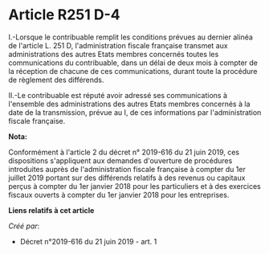 # Article R251 D-4

I.-Lorsque le contribuable remplit les conditions prévues au dernier alinéa de l'article L. 251 D, l'administration fiscale
française transmet aux administrations des autres Etats membres concernés toutes les communications du contribuable, dans un
délai de deux mois à compter de la réception de chacune de ces communications, durant toute la procédure de règlement des
différends.

II.-Le contribuable est réputé avoir adressé ses communications à l'ensemble des administrations des autres Etats membres
concernés à la date de la transmission, prévue au I, de ces informations par l'administration fiscale française.

**Nota:**

Conformément à l'article 2 du décret n° 2019-616 du 21 juin 2019, ces dispositions s'appliquent aux demandes d'ouverture de
procédures introduites auprès de l'administration fiscale française à compter du 1er juillet 2019 portant sur des différends
relatifs à des revenus ou capitaux perçus à compter du 1er janvier 2018 pour les particuliers et à des exercices fiscaux
ouverts à compter du 1er janvier 2018 pour les entreprises.

**Liens relatifs à cet article**

_Créé par_:

  - Décret n°2019-616 du 21 juin 2019 - art. 1
